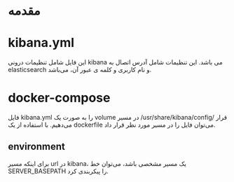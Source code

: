 <div dir=”rtl”>

# مقدمه


# kibana.yml

این فایل شامل تنظیمات درونی kibana می باشد. این تنظیمات شامل آدرس اتصال به elasticsearch و نام کاربری و کلمه ی عبور آن، می‌باشد.


# docker-compose

فایل kibana.yml را به صورت یک volume در مسیر /usr/share/kibana/config/ قرار می‌دهیم. با استفاده از یک dockerfile می‌توان فایل را در مسیر مورد نظر قرار داد.

## environment

برای اینکه مسیر url در kibana، یک مسیر مشخصی باشد، می‌توان خط SERVER_BASEPATH را پیکربندی کرد.


</div>
